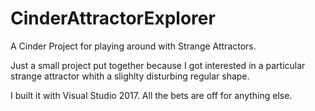 # CinderAttractorExplorer
A Cinder Project for playing around with Strange Attractors.

Just a small project put together because I got interested in a particular strange attractor whith a slighlty disturbing regular shape.

I built it with Visual Studio 2017. All the bets are off for anything else. 


